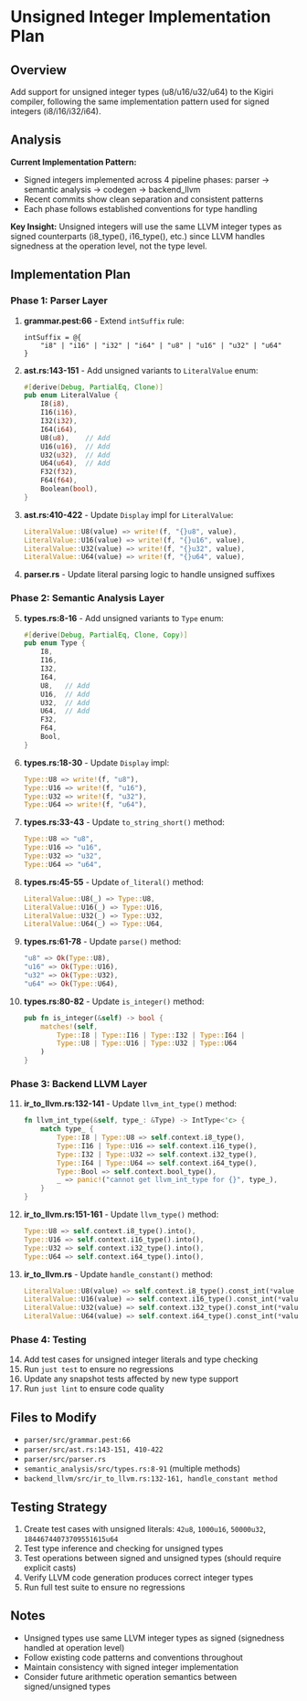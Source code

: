 # Unsigned Integer Implementation Plan

## Overview

Add support for unsigned integer types (u8/u16/u32/u64) to the Kigiri compiler, following the same implementation pattern used for signed integers (i8/i16/i32/i64).

## Analysis

**Current Implementation Pattern:**
- Signed integers implemented across 4 pipeline phases: parser → semantic analysis → codegen → backend_llvm
- Recent commits show clean separation and consistent patterns
- Each phase follows established conventions for type handling

**Key Insight:**
Unsigned integers will use the same LLVM integer types as signed counterparts (i8_type(), i16_type(), etc.) since LLVM handles signedness at the operation level, not the type level.

## Implementation Plan

### Phase 1: Parser Layer

1. **grammar.pest:66** - Extend `intSuffix` rule:
   ```pest
   intSuffix = @{
       "i8" | "i16" | "i32" | "i64" | "u8" | "u16" | "u32" | "u64"
   }
   ```

2. **ast.rs:143-151** - Add unsigned variants to `LiteralValue` enum:
   ```rust
   #[derive(Debug, PartialEq, Clone)]
   pub enum LiteralValue {
       I8(i8),
       I16(i16),
       I32(i32),
       I64(i64),
       U8(u8),    // Add
       U16(u16),  // Add
       U32(u32),  // Add
       U64(u64),  // Add
       F32(f32),
       F64(f64),
       Boolean(bool),
   }
   ```

3. **ast.rs:410-422** - Update `Display` impl for `LiteralValue`:
   ```rust
   LiteralValue::U8(value) => write!(f, "{}u8", value),
   LiteralValue::U16(value) => write!(f, "{}u16", value),
   LiteralValue::U32(value) => write!(f, "{}u32", value),
   LiteralValue::U64(value) => write!(f, "{}u64", value),
   ```

4. **parser.rs** - Update literal parsing logic to handle unsigned suffixes

### Phase 2: Semantic Analysis Layer

5. **types.rs:8-16** - Add unsigned variants to `Type` enum:
   ```rust
   #[derive(Debug, PartialEq, Clone, Copy)]
   pub enum Type {
       I8,
       I16,
       I32,
       I64,
       U8,   // Add
       U16,  // Add
       U32,  // Add
       U64,  // Add
       F32,
       F64,
       Bool,
   }
   ```

6. **types.rs:18-30** - Update `Display` impl:
   ```rust
   Type::U8 => write!(f, "u8"),
   Type::U16 => write!(f, "u16"),
   Type::U32 => write!(f, "u32"),
   Type::U64 => write!(f, "u64"),
   ```

7. **types.rs:33-43** - Update `to_string_short()` method:
   ```rust
   Type::U8 => "u8",
   Type::U16 => "u16",
   Type::U32 => "u32",
   Type::U64 => "u64",
   ```

8. **types.rs:45-55** - Update `of_literal()` method:
   ```rust
   LiteralValue::U8(_) => Type::U8,
   LiteralValue::U16(_) => Type::U16,
   LiteralValue::U32(_) => Type::U32,
   LiteralValue::U64(_) => Type::U64,
   ```

9. **types.rs:61-78** - Update `parse()` method:
   ```rust
   "u8" => Ok(Type::U8),
   "u16" => Ok(Type::U16),
   "u32" => Ok(Type::U32),
   "u64" => Ok(Type::U64),
   ```

10. **types.rs:80-82** - Update `is_integer()` method:
    ```rust
    pub fn is_integer(&self) -> bool {
        matches!(self, 
            Type::I8 | Type::I16 | Type::I32 | Type::I64 |
            Type::U8 | Type::U16 | Type::U32 | Type::U64
        )
    }
    ```

### Phase 3: Backend LLVM Layer

11. **ir_to_llvm.rs:132-141** - Update `llvm_int_type()` method:
    ```rust
    fn llvm_int_type(&self, type_: &Type) -> IntType<'c> {
        match type_ {
            Type::I8 | Type::U8 => self.context.i8_type(),
            Type::I16 | Type::U16 => self.context.i16_type(),
            Type::I32 | Type::U32 => self.context.i32_type(),
            Type::I64 | Type::U64 => self.context.i64_type(),
            Type::Bool => self.context.bool_type(),
            _ => panic!("cannot get llvm_int_type for {}", type_),
        }
    }
    ```

12. **ir_to_llvm.rs:151-161** - Update `llvm_type()` method:
    ```rust
    Type::U8 => self.context.i8_type().into(),
    Type::U16 => self.context.i16_type().into(),
    Type::U32 => self.context.i32_type().into(),
    Type::U64 => self.context.i64_type().into(),
    ```

13. **ir_to_llvm.rs** - Update `handle_constant()` method:
    ```rust
    LiteralValue::U8(value) => self.context.i8_type().const_int(*value as u64, false).as_basic_value_enum(),
    LiteralValue::U16(value) => self.context.i16_type().const_int(*value as u64, false).as_basic_value_enum(),
    LiteralValue::U32(value) => self.context.i32_type().const_int(*value as u64, false).as_basic_value_enum(),
    LiteralValue::U64(value) => self.context.i64_type().const_int(*value, false).as_basic_value_enum(),
    ```

### Phase 4: Testing

14. Add test cases for unsigned integer literals and type checking
15. Run `just test` to ensure no regressions
16. Update any snapshot tests affected by new type support
17. Run `just lint` to ensure code quality

## Files to Modify

- `parser/src/grammar.pest:66`
- `parser/src/ast.rs:143-151, 410-422`
- `parser/src/parser.rs`
- `semantic_analysis/src/types.rs:8-91` (multiple methods)
- `backend_llvm/src/ir_to_llvm.rs:132-161, handle_constant method`

## Testing Strategy

1. Create test cases with unsigned literals: `42u8`, `1000u16`, `50000u32`, `18446744073709551615u64`
2. Test type inference and checking for unsigned types
3. Test operations between signed and unsigned types (should require explicit casts)
4. Verify LLVM code generation produces correct integer types
5. Run full test suite to ensure no regressions

## Notes

- Unsigned types use same LLVM integer types as signed (signedness handled at operation level)
- Follow existing code patterns and conventions throughout
- Maintain consistency with signed integer implementation
- Consider future arithmetic operation semantics between signed/unsigned types